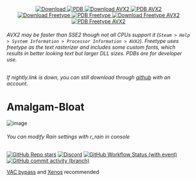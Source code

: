 <p align="center">
  <a href="https://nightly.link/seanntf/Amalgam-Bloat/workflows/msbuild/master/Amalgam-Bloatx64Release.zip">
    <img src=".github/assets/download.png" alt="Download" width="auto" height="auto">
  </a>
  <a href="https://nightly.link/seanntf/Amalgam-Bloat/workflows/msbuild/master/Amalgam-Bloatx64ReleasePDB.zip">
    <img src=".github/assets/pdb2.png" alt="PDB" width="auto" height="auto">
  </a>
  <a href="https://nightly.link/seanntf/Amalgam-Bloat/workflows/msbuild/master/Amalgam-Bloatx64ReleaseAVX2.zip">
    <img src=".github/assets/download_avx2.png" alt="Download AVX2" width="auto" height="auto">
  </a>
  <a href="https://nightly.link/seanntf/Amalgam-Bloat/workflows/msbuild/master/Amalgam-Bloatx64ReleaseAVX2PDB.zip">
    <img src=".github/assets/pdb2.png" alt="PDB AVX2" width="auto" height="auto">
  </a>
  <br>
  <a href="https://nightly.link/seanntf/Amalgam-Bloat/workflows/msbuild/master/Amalgam-Bloatx64ReleaseFreetype.zip">
    <img src=".github/assets/freetype.png" alt="Download Freetype" width="auto" height="auto">
  </a>
  <a href="https://nightly.link/seanntf/Amalgam-Bloat/workflows/msbuild/master/Amalgam-Bloatx64ReleaseFreetypePDB.zip">
    <img src=".github/assets/pdb2.png" alt="PDB Freetype" width="auto" height="auto">
  </a>
  <a href="https://nightly.link/seanntf/Amalgam-Bloat/workflows/msbuild/master/Amalgam-Bloatx64ReleaseFreetypeAVX2.zip">
    <img src=".github/assets/freetype_avx2.png" alt="Download Freetype AVX2" width="auto" height="auto">
  </a>
  <a href="https://nightly.link/seanntf/Amalgam-Bloat/workflows/msbuild/master/Amalgam-Bloatx64ReleaseFreetypeAVX2PDB.zip">
    <img src=".github/assets/pdb2.png" alt="PDB Freetype AVX2" width="auto" height="auto">
  </a>
</p>

###### AVX2 may be faster than SSE2 though not all CPUs support it (`Steam > Help > System Information > Processor Information > AVX2`). Freetype uses freetype as the text rasterizer and includes some custom fonts, which results in better looking text but larger DLL sizes. PDBs are for developer use.
###### If nightly.link is down, you can still download through [github](https://github.com/seanntf/Amalgam-Bloat/actions) with an account.

# Amalgam-Bloat
![image](https://github.com/user-attachments/assets/a5bc1332-d9d9-4f31-a1c6-9afe6f0571f1)
###### You can modify Rain settings with r_rain in console

[![GitHub Repo stars](https://img.shields.io/github/stars/seanntf/Amalgam-Bloat)](/../../stargazers)
[![Discord](https://img.shields.io/discord/1227898008373297223?logo=Discord&label=discord)](https://discord.gg/RbP9DfkUhe)
[![GitHub Workflow Status (with event)](https://img.shields.io/github/actions/workflow/status/seanntf/Amalgam-Bloat/msbuild.yml?branch=master)](/../../actions)
[![GitHub commit activity (branch)](https://img.shields.io/github/commit-activity/m/seanntf/Amalgam-Bloat)](/../../commits/)

[VAC bypass](https://github.com/danielkrupinski/VAC-Bypass-Loader) and [Xenos](https://github.com/DarthTon/Xenos/releases) recommended

